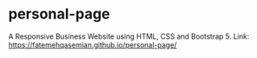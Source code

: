 # personal-page
A Responsive Business Website using HTML, CSS and Bootstrap 5.
Link: https://fatemehqasemian.github.io/personal-page/
